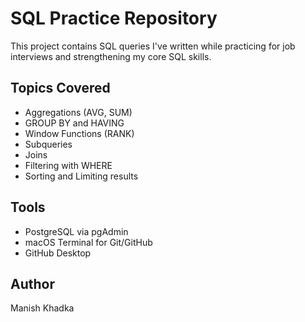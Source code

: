 # SQL Practice Repository

This project contains SQL queries I've written while practicing for job interviews and strengthening my core SQL skills.

## Topics Covered

- Aggregations (AVG, SUM)
- GROUP BY and HAVING
- Window Functions (RANK)
- Subqueries
- Joins
- Filtering with WHERE
- Sorting and Limiting results

## Tools

- PostgreSQL via pgAdmin
- macOS Terminal for Git/GitHub
- GitHub Desktop

## Author

Manish Khadka